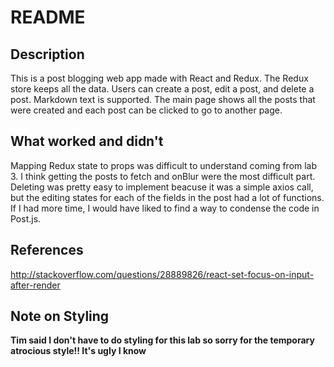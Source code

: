 # README

## Description
This is a post blogging web app made with React and Redux.  The Redux store keeps all the data.  Users can create a post, edit a post, and delete a post.  Markdown text is supported.  The main page shows all the posts that were created and each post can be clicked to go to another page.  

## What worked and didn't

Mapping Redux state to props was difficult to understand coming from lab 3.  I think getting the posts to fetch and onBlur were the most difficult part.  Deleting was pretty easy to implement beacuse it was a simple axios call, but the editing states for each of the fields in the post had a lot of functions.  If I had more time, I would have liked to find a way to condense the code in Post.js.

## References
http://stackoverflow.com/questions/28889826/react-set-focus-on-input-after-render


## Note on Styling
**Tim said I don't have to do styling for this lab so sorry for the temporary atrocious style!! It's ugly I know**
